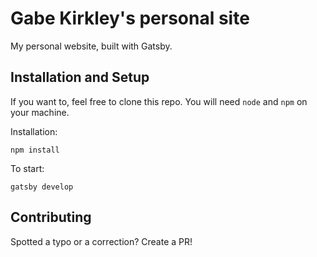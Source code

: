 # Gabe Kirkley's personal site

My personal website, built with Gatsby.

## Installation and Setup

If you want to, feel free to clone this repo. You will need `node` and `npm` on
your machine.

Installation:

```
npm install
```

To start:

```
gatsby develop
```

## Contributing

Spotted a typo or a correction? Create a PR!
